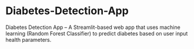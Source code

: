 # Diabetes-Detection-App
Diabetes Detection App – A Streamlit-based web app that uses machine learning (Random Forest Classifier) to predict diabetes based on user input health parameters.
